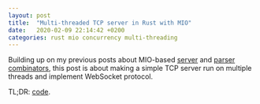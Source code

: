 ```yaml
---
layout: post
title:  "Multi-threaded TCP server in Rust with MIO"
date:   2020-02-09 22:14:42 +0200
categories: rust mio concurrency multi-threading
---
```

Building up on my previous posts about MIO-based [server][post-server] and [parser combinators][post-parsers], this post is about making a simple TCP server run on multiple threads and implement WebSocket protocol.

TL;DR: [code].

[post-server]: https://sergey-melnychuk.github.io/2019/08/01/rust-mio-tcp-server/
[post-parsers]: https://sergey-melnychuk.github.io/2019/08/31/rust-parser-combinators/
[code]: https://github.com/sergey-melnychuk/mio-websocket-server
